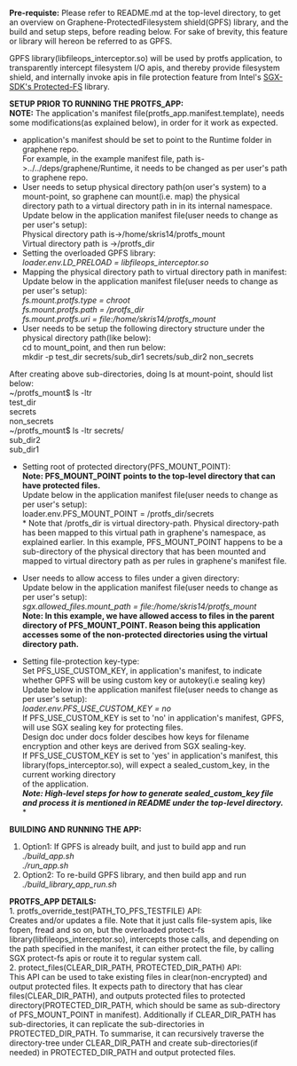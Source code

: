 **Pre-requiste:**
Please refer to README.md at the top-level directory, to get an overview on Graphene-ProtectedFilesystem shield(GPFS) library,
and the build and setup steps, before reading below.
For sake of brevity, this feature or library will hereon be referred to as GPFS.

GPFS library(libfileops_interceptor.so) will be used by protfs application, to transparently intercept filesystem I/O apis, and thereby
provide filesystem shield, and internally invoke apis in file protection feature from 
Intel's [SGX-SDK's Protected-FS](https://github.com/intel/linux-sgx/tree/master/sdk/protected_fs) library. 

**SETUP PRIOR TO RUNNING THE PROTFS_APP:**<br/>
**NOTE:** The application's manifest file(protfs_app.manifest.template), needs some modifications(as explained below), in order for it work as expected.<br/>

*  application's manifest should be set to point to the Runtime folder in graphene repo.<br/>
For example, in the example manifest file, path is->../../deps/graphene/Runtime, it needs to be changed as per user's path to graphene repo.<br/>
*  User needs to setup physical directory path(on user's system) to a mount-point, so graphene can mount(i.e. map) the physical <br/>
directory path to a virtual directory path in in its internal namespace.<br/>
Update below in the application manifest file(user needs to change as per user's setup):<br/>
Physical directory path is->/home/skris14/protfs_mount<br/>
Virtual directory path is ->/protfs_dir<br/>
*  Setting the overloaded GPFS library:<br/>
*loader.env.LD_PRELOAD = libfileops_interceptor.so<br/>*
*  Mapping the physical directory path to virtual directory path in manifest:<br/>
Update below in the application manifest file(user needs to change as per user's setup):<br/>
*fs.mount.protfs.type = chroot<br/>
fs.mount.protfs.path = /protfs_dir<br/>
fs.mount.protfs.uri = file:/home/skris14/protfs_mount<br/>*
*  User needs to be setup the following directory structure under the physical directory path(like below):<br/>
cd to mount_point, and then run below:<br/>
mkdir -p test_dir secrets/sub_dir1 secrets/sub_dir2 non_secrets<br/>

After creating above sub-directories, doing ls at mount-point, should list below:<br/>
~/protfs_mount$ ls -ltr<br/>
test_dir<br/>
secrets<br/>
non_secrets<br/>
~/protfs_mount$ ls -ltr secrets/<br/>
sub_dir2<br/>
sub_dir1<br/>

* Setting root of protected directory(PFS_MOUNT_POINT): <br/>
**Note: PFS_MOUNT_POINT points to the top-level directory that can have protected files.**<br/>
Update below in the application manifest file(user needs to change as per user's setup):<br/>
loader.env.PFS_MOUNT_POINT = /protfs_dir/secrets<br/>*
Note that /protfs_dir is virtual directory-path. Physical directory-path has been mapped
to this virtual path in graphene's namespace, as explained earlier.
In this example, PFS_MOUNT_POINT happens to be a  sub-directory of the physical directory that has been mounted
and mapped to virtual directory path as per rules in graphene's manifest file.
* User needs to allow access to files under a given directory: <br/>
Update below in the application manifest file(user needs to change as per user's setup):<br/>
*sgx.allowed_files.mount_path = file:/home/skris14/protfs_mount<br/>*
**Note: In this example, we have allowed access to files in the parent directory 
of PFS_MOUNT_POINT. Reason being this application accesses some of the non-protected directories using the virtual directory path.**<br/>

* Setting file-protection key-type:<br/>
Set PFS_USE_CUSTOM_KEY, in application's manifest, to indicate whether GPFS will be using custom key or autokey(i.e sealing key)<br/>
Update below in the application manifest file(user needs to change as per user's setup):<br/>
*loader.env.PFS_USE_CUSTOM_KEY = no<br/>*
If PFS_USE_CUSTOM_KEY is set to 'no' in application's manifest, GPFS, will use SGX sealing key for protecting files.<br/>
Design doc under docs folder descibes how keys for filename encryption and other keys are derived from SGX sealing-key.<br/>
If PFS_USE_CUSTOM_KEY is set to 'yes' in application's manifest, this library(fops_interceptor.so), will expect a sealed_custom_key, in the current working directory<br/>
of the application.<br/>
***Note: High-level steps for how to generate sealed_custom_key file and process it is mentioned in README under the top-level directory.*<br/>***

**BUILDING AND RUNNING THE APP:**<br/>
1.  Option1: If GPFS is already built, and just to build app and run<br/>
*./build_app.sh <br/>
./run_app.sh<br/>*
2. Option2: To re-build GPFS library, and then build app and run<br/>
*./build_library_app_run.sh<br/>*

**PROTFS_APP DETAILS:**<br/>
    1. protfs_override_test(PATH_TO_PFS_TESTFILE) API: <br/>
    Creates and/or updates a file. Note that it just calls file-system apis, like fopen, fread and so on,
    but the overloaded protect-fs library(libfileops_interceptor.so), intercepts those calls, and depending on the path specified in the manifest, 
    it can either protect the file, by calling SGX protect-fs apis or route it to regular system call.<br/>
    2. protect_files(CLEAR_DIR_PATH, PROTECTED_DIR_PATH) API: <br/>
	This API can be used to take existing files in clear(non-encrypted) and output protected files.
	It expects path to directory that has clear files(CLEAR_DIR_PATH), and outputs protected files
	to protected directory(PROTECTED_DIR_PATH, which should be same as sub-directory of PFS_MOUNT_POINT
	in manifest).
	Additionally if CLEAR_DIR_PATH has sub-directories, it can replicate the sub-directories in
	PROTECTED_DIR_PATH. To summarise, it can recursively traverse the directory-tree under CLEAR_DIR_PATH
	and create sub-directories(if needed) in PROTECTED_DIR_PATH and output protected files.
